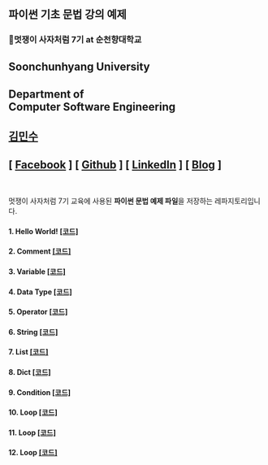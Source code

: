 ## 파이썬 기초 문법 강의 예제

### 🦁멋쟁이 사‍자처럼 7기 at 순천향대학교

## Soonchunhyang University
Department of<br/> Computer Software Engineering
------------------------------------------

##  [김민수](https://github.com/alstn2468)
## [ [Facebook](https://www.facebook.com/profile.php?id=100003769223078) ] [ [Github](https://github.com/alstn2468) ] [ [LinkedIn](https://www.linkedin.com/in/minsu-kim-336289160/) ] [ [Blog](https://alstn2468.github.io/) ]<br/>

<br/>

멋쟁이 사자처럼 7기 교육에 사용된 **파이썬 문법 예제 파일**을 저장하는 레파지토리입니다.

#### 1. Hello World! [[코드]](https://github.com/LikeLionSCH/Python_Basic_Example/blob/master/1_helloworld.py)
#### 2. Comment [[코드]](https://github.com/LikeLionSCH/Python_Basic_Example/blob/master/2_comment.py)
#### 3. Variable [[코드]](https://github.com/LikeLionSCH/Python_Basic_Example/blob/master/3_variable.py)
#### 4. Data Type [[코드]](https://github.com/LikeLionSCH/Python_Basic_Example/blob/master/4_datatype.py)
#### 5. Operator [[코드]](https://github.com/LikeLionSCH/Python_Basic_Example/blob/master/5_operator.py)
#### 6. String [[코드]](https://github.com/LikeLionSCH/Python_Basic_Example/blob/master/6_string.py)
#### 7. List [[코드]](https://github.com/LikeLionSCH/Python_Basic_Example/blob/master/7_dict.py)
#### 8. Dict [[코드]](https://github.com/LikeLionSCH/Python_Basic_Example/blob/master/8_dict.py)
#### 9. Condition [[코드]](https://github.com/LikeLionSCH/Python_Basic_Example/blob/master/9_condition.py)
#### 10. Loop [[코드]](https://github.com/LikeLionSCH/Python_Basic_Example/blob/master/10_loop.py)
#### 11. Loop [[코드]](https://github.com/LikeLionSCH/Python_Basic_Example/blob/master/11_function.py)
#### 12. Loop [[코드]](https://github.com/LikeLionSCH/Python_Basic_Example/blob/master/12_class.py)
